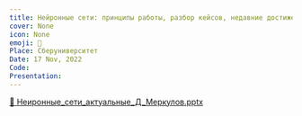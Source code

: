 ```yaml
---
title: Нейронные сети: принципы работы, разбор кейсов, недавние достижения.
cover: None
icon: None
emoji: 🧠
Place: Сберуниверситет
Date: 17 Nov, 2022
Code: 
Presentation: 
---
```


[📎 Неиронные_сети_актуальные_Д_Меркулов.pptx](https://merkulov.top/Teaching/Talks/Нейронные_сети:_принципы_работы,_разбор_кейсов,_недавние_достижения./Неиронные_сети_актуальные_Д_Меркулов.pptx)
